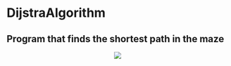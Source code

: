 # DijstraAlgorithm
 ## Program that finds the shortest path in the maze
<p align="center">
  <img src="[https://encrypted-tbn0.gstatic.com/images?q=tbn:ANd9GcSNAPIPw2R44U1Kvb--2vrcGBSdqmlb1dg2fdKnm5Aev4RZdEiyrRJd0oiEGrdHQPfegbY&usqp=CAU](https://slideplayer.com/slide/9267558/27/images/13/Dijkstra+better+than+Best+first.jpg)">
</p>
